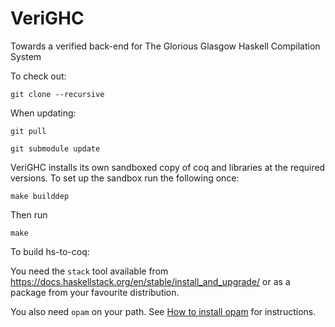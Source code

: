 # VeriGHC
Towards a verified back-end for The Glorious Glasgow Haskell Compilation System

To check out:

``git clone --recursive``

When updating:

``git pull``

``git submodule update``

VeriGHC installs its own sandboxed copy of coq and libraries at
the required versions.
To set up the sandbox run the following once:

``make builddep``

Then run

``make``


To build hs-to-coq:

You need the `stack` tool available from
https://docs.haskellstack.org/en/stable/install_and_upgrade/
or as a package from your favourite distribution.

You also need `opam` on your path. See [How to install
opam](https://opam.ocaml.org/doc/Install.html#Binary-distribution) for
instructions.

